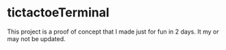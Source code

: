# tictactoeTerminal

This project is a proof of concept that I made just for fun in 2 days. It my or may not be updated.
 
